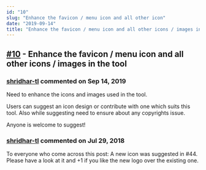 ```yaml
---
id: "10"
slug: "Enhance the favicon / menu icon and all other icon"
date: "2019-09-14"
title: "Enhance the favicon / menu icon and all other icons / images in the tool"
---
```



## [#10](https://github.com/shridhar-tl/jira-assistant/issues/10) - Enhance the favicon / menu icon and all other icons / images in the tool

### [shridhar-tl](https://github.com/shridhar-tl) commented on Sep 14, 2019

Need to enhance the icons and images used in the tool.

Users can suggest an icon design or contribute with one which suits this tool.  Also while suggesting need to ensure about any copyrights issue.

Anyone is welcome to suggest!

### [shridhar-tl](https://github.com/shridhar-tl) commented on Jul 29, 2018

To everyone who come across this post: A new icon was suggested in #44. Please have a look at it and +1 if you like the new logo over the existing one.
